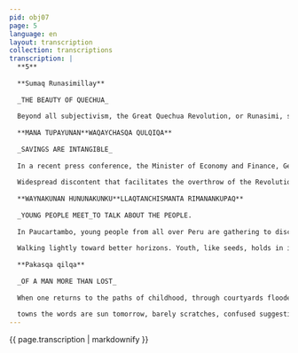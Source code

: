 ```yaml
---
pid: obj07
page: 5
language: en
layout: transcription
collection: transcriptions
transcription: |
  **5**
  
  **Sumaq Runasimillay**
  
  _THE BEAUTY OF QUECHUA_
  
  Beyond all subjectivism, the Great Quechua Revolution, or Runasimi, symbolized by the legendary Inca Pachacutec, is taking place in the country. Traditional Quechua is energized with splendor and beauty of lush grace. It is universalized through the communication of poetry, using Spanish as its neutral ground. Hybridisms and Latinizations of the Regnicola dialect are purified. Quechua is a structural language, humanizing and therefore direct. Glotted and sweet, sharp and ironic, it permeates the marrow with remote tenacity. Cohesive and generative, it conjugates with expressive turns that surpass all languages. Quechua was born from the impact of telluric forces, as the language of nature itself. Arcanid, onomatopoeic, voice of rain, howling wind, fulgent lightning bolt, Konti Apus, guardian of earthquakes, mystical oblation of the ñujch"u flower. Its antiquity survives the great cataclysms of the tormented American continent. Its origins are generalized by Sartre "in the adventure of the century of the linguists in the use and abuse of diachrony" and, in the revisionists of the Inca, with the Chanca complex and in the "scientistic" experience of Torero de vuelta de la Molina. We need Quechua for the great scientific clarifications with Quechua geniotics and polysemantics with the highest morals and discipline. Quechua is needed for cultural and historical studies of Peru. To investigate the toponymic origins and motivations of American geopolitics. Of Andean ecology, of human groups, plants and animals. For the rationalization. of the civilizing structuralism of the Inca and pre-Inca esoteric world. Likewise, the teaching of Basic Professional Quechua must be imparted as an unavoidable fact, freeing us from the tenacious crust of colonialism in a consumer society plagued by remnants. No university student should graduate without first completing "college" alongside peasants who speak Quechua, Aymara, or Kavkazized dialects such as Anka and Ancashino. Linguists, anthropologists, historians, sociologists, etc., are obligated. Quechua, therefore, survives the genocidal curtailment of the invader. As the distinguished Americanist Jesús Lara summarizes: "There will be no greater enslaver than he who was a slave. Nor more greedy than he who has experienced secular hunger." All the efforts made by the invader—and later by their successors, the oligarchy and imperialism—to liquidate the Runa and Runasimi races have ultimately proved ridiculous. In our revolution, we need to revolutionize our language; that is, to give birth to our Tupac Amaru in literature.
  
  **MANA TUPAYUNAN**WAQAYCHASQA QULQIQA**
  
  _SAVINGS ARE INTANGIBLE_
  
  In a recent press conference, the Minister of Economy and Finance, General Amilcar Vargas Gavilano, emphatically stated that the savings of families and businesses are sacred and intangible. This is how he counters unfounded rumors that were intended to sow panic among savers and thus cause considerable damage to the national economy. The Minister pointed out that every time the Revolutionary Government has taken important economic policy measures, such as the recently approved price and wage adjustments, such rumors arise. He also noted that this adjustment is aimed precisely at combating inflation, which is the greatest enemy of family savings and business profitability. The price and wage adjustments will have a favorable effect on family and business savings, and not, as the authors of malicious rumors claim, a negative effect. Given this clarification by the Minister of Economy and Finance, it is legitimate to question the source and intentions of such rumors. It is clear to everyone that the counterrevolution in Peru is actively moving in the shadows to achieve its fundamental objective, that is, to destabilize the Revolutionary Government. To this end, it employs a wide variety of resources. These include organizing street riots like those of February 5, the formation of shock troops to generate discontent in union circles, the dissemination of false news abroad that damages the image of the revolutionary process, infiltration into institutions that support the process, and, finally, economic sabotage. In recent months, it has been easy to observe the simultaneous or alternating use of such resources, without achieving the destabilizing objective. But in recent days, economic sabotage has come to the forefront of counterrevolutionary tactics, aimed at undermining the health of the national economy and thus promoting the
  
  Widespread discontent that facilitates the overthrow of the Revolutionary Government. Rumors about family and business savings must be classified within the framework of the economic sabotage we are pointing out. Multiple experiences around the world demonstrate that one of the most frequently used resources by counterrevolutionary agents is precisely to disrupt the economy, sowing chaos and insecurity. Just a few weeks ago, rumors circulated about an imminent devaluation, and now we find ourselves faced with rumors intended to disorient savers. In both cases, we find a common element: the intention to make people believe that the population's purchasing power will suffer a considerable decline due to a decision by the Revolutionary Government. In both cases, the rumors have been quickly denied, and, naturally, the counterrevolutionary prophecies revealed themselves to be instruments of attack against the Revolutionary Government that were not fulfilled. The attempted maneuver, first spreading rumors about a supposed devaluation and then about the savings of families and companies, must be denounced as political weapons of the oligarchy now displaced from power.
  
  **WAYNAKUNAN HUNUNAKUNKU**LLAQTANCHISMANTA RIMANANKUPAQ**
  
  _YOUNG PEOPLE MEET_TO TALK ABOUT THE PEOPLE.
  
  In Paucartambo, young people from all over Peru are gathering to discuss the problems of the people. They are members of the Revolutionary Youth; their banners are the banners of the Revolution, and they walk in accordance with the spirit of revolutionary theory. As we know, the strength of the people lies in their youth. Only young people, with their energy, can move the people forward and make them prosper.
  
  Walking lightly toward better horizons. Youth, like seeds, holds in its blood the dreams of other flowers. That's why the elders say, only in the young do the people's dreams come true. For these reasons, we must truly ponder the meeting of the young people in Paucartambo. There, with their true voices, the young people of Peru are speaking what they see, voicing their thoughts, and reclaiming their ideals. In that first meeting, the young people have already asked for the Superior Court of Justice of Cusco to be truly reorganized. The young people have said: The judges are not fair; they do not measure the poor and the rich with the same criteria, nor do they apply the laws with the spirit with which the government promulgates them. They have also asked for the release of journalists Antonio Noblecilla and Luis Huamán from prison in Cajamarca. At the meeting in Paucartambo, they once again stated: Peru is moving in search of another society; it is not fair for judges to do whatever they please. The young people gathered in Paucartambo meditate on the memory of Tupac Amaru; even Paucartambo is dwarfed by the jubilant laughter of these youths. The youth of the new Peru express: The Revolution is our only path; the Revolution is the path to the progress of the people, and thanks to the revolutionary process, we young people have found our essence of rebellion. Our duty is to live in constant vigilance; the bosses have not yet died; North American imperialism is sinking its claws in; journalists with lying tongues still poison writings. Let us, then, young people, work for our people with a single hand and with a multinational heartbeat. Thus have the young people spoken in Paucartambo, giving wings to their spirits so that they may fly upon the waves of sunlight. They have placed their hearts like seeds before the people, they have sown them forever, like sentinels, parts that watch over the paths of the people. CRONICAWAN salutes the participation of rural youth in Paucartambo in this task of men. CRONICAWAN sees a dawn of eternity that begins the time of flowers and blossoms that the people of Peru have always sought.
  
  **Pakasqa qilqa**
  
  _OF A MAN MORE THAN LOST_
  
  When one returns to the paths of childhood, through courtyards flooded with shade, through endless expanses, through sacred onyx windows, through swings and hoops that were once tattooed with distance, when only childhood grows within the soul like a fever that thins in its own nostalgia, when one finds oneself leaning on one's own sadness, publicly unknown in the neighborhood of one's eleven years, only then—only then—do one discover that happiness was an instant full of flashing dogfights, that happiness was a Sunday morning of thirsty beers, that all sensuality was more than rumors and impure experiences, that gramophones, sobs, and simple sadness are a singsong of fire, of rusty screens, and of perfect boredom. Why remember the past? To think that once we were, that love came to us and left? Why torture ourselves with wounds and visions that tremble somewhere in our twilight. Everything is confusing and tenacious while the beards grow that only death will shave off. Even the secret joy of one day taking revenge on the world is nothing but a dark ritual of our own defeat, because nothing stagnates, everything flows, and if yesterday was better than today, probably the day after tomorrow will be better than today, exactly like that slow and tedious clatter of the train that goes from Cusco to Juliaca through a territory where the dark talisman of injustice still lies. Don't talk to me about the rain, or the intentions for this land from Cusco to Juliaca, even though the brocades and damasks of feudalism are reborn. Words aren't needed to ignore the desolation; just look at these towns, the norms rooted in the customs of yesteryear, this wind of broken clocks that continue to mark the hours of other, simpler times, this pampering, this justice, this pampering, this delay. The train rushes by, panting with its vocation of absences, towns with lime of forgetfulness on their walls submerge for a moment their eternal helplessness through the train windows. The engine glides with furious plenitude, for these
  
  towns the words are sun tomorrow, barely scratches, confused suggestions, the towns remain like pendulums in the distance oscillating in their own solitude. Combapata, Chuquikamata, Tinta, Mach aqmarca, silent villages with latches of tears on their doors, tears in their streets, tears, only tears, above an exhausted sky, an impure murmur of basins, of quinoxes, of nails and flies. what am I doing traveling so much? who am I? The clay already stuns me from so much murky clicking. The towns, like ancient nostalgic taverns, hang from the train window, and I am a man beyond lost, confused between compasses and obligations, an irremediable traveler collapsing and falling asleep, because that's how it has to be between images and spells, an arrogant ringer of defeats. I say goodbye to myself, I play deaf, face down on my own heart. I hate the train windows, the hatreds simply as if they were the liturgy of so much poverty, and I, the one who denied them more than three times, a passing victor who buried himself to redeem himself. It's hard to be hungry, to have a void that weighs, and a distance that never ends. The smile of so much defeat can't be made with flour. PERIOD
---
```


{{ page.transcription | markdownify }}
